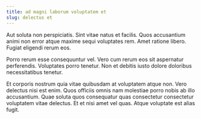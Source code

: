 ```yaml
---
title: ad magni laborum voluptatem et
slug: delectus et
---
```


Aut soluta non perspiciatis. Sint vitae natus et facilis. Quos accusantium animi non error atque maxime sequi voluptates rem. Amet ratione libero. Fugiat eligendi rerum eos.

Porro rerum esse consequuntur vel. Vero cum rerum eos sit aspernatur perferendis. Voluptates porro tenetur. Non et debitis iusto dolore doloribus necessitatibus tenetur.

Et corporis nostrum quia vitae quibusdam at voluptatem atque non. Vero delectus nisi est enim. Quos officiis omnis nam molestiae porro nobis ab illo accusantium. Quae soluta quos consequatur quas consectetur consectetur voluptatem vitae delectus. Et et nisi amet vel quas. Atque voluptate est alias fugit.
